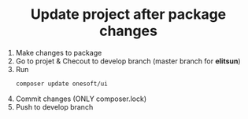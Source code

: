 <h1 align="center">Update project after package changes</h1>

1. Make changes to package
2. Go to projet & Checout to develop branch (master branch for **elitsun**)
3. Run
    ```bash
    composer update onesoft/ui
    ```
4. Commit changes (ONLY composer.lock)
5. Push to develop branch
